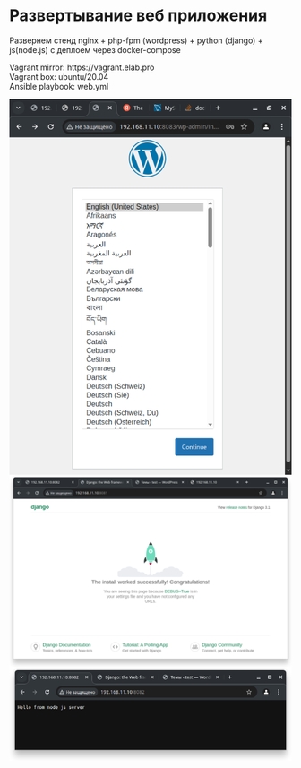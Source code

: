 <h1>Развертывание веб приложения</h1>
<p>Развернем стенд nginx + php-fpm (wordpress) + python (django) + js(node.js) с деплоем через docker-compose</p>

<p>
  Vagrant mirror: https://vagrant.elab.pro<br>
  Vagrant box: ubuntu/20.04<br>
  Ansible playbook: web.yml
</p>

<img src="img/wp.png" alt="" align="center"><br>
<img src="img/django.png" alt="" align="center"><br>
<img src="img/node.png" alt="" align="center"><br>
